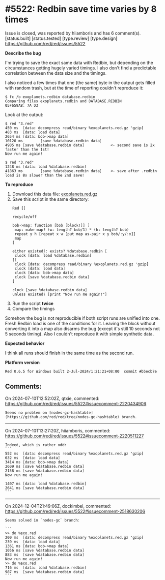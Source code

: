
#5522: Redbin save time varies by 8 times
================================================================================
Issue is closed, was reported by hiiamboris and has 6 comment(s).
[status.built] [status.tested] [type.review] [type.design]
<https://github.com/red/red/issues/5522>

**Describe the bug**

I'm trying to save the exact same data with Redbin, but depending on the circumstances getting hugely varied timings. I also don't find a predictable correlation between the data size and the timings. 

I also noticed a few times that one (the same) byte in the output gets filled with random trash, but at the time of reporting couldn't reproduce it:
```
$ fc /b exoplanets.redbin database.redbin
Comparing files exoplanets.redbin and DATABASE.REDBIN
05F659A8: 7A D3
```

Look at the output:
```
$ red "3.red"
450 ms  [data: decompress read/binary %exoplanets.red.gz 'gzip]
483 ms  [data: load data]
2654 ms [data: bob->map data]
10120 ms        [save %database.redbin data]
4905 ms [save %database.redbin data]            <- second save is 2x faster than the 1st!
Now run me again!

$ red "3.red"
1248 ms [data: load %database.redbin]
41863 ms        [save %database.redbin data]    <- save after .redbin load is 8x slower than the 2nd save!
```

**To reproduce**

1. Download this data file:
[exoplanets.red.gz](https://github.com/user-attachments/files/16143732/exoplanets.red.gz)
2. Save this script in the same directory:
   ```
   Red []
   
   recycle/off
   
   bob->map: function [bob [block!]] [
   	map: make map! (w: length? bob/1) * (h: length? bob)
   	repeat y h [repeat x w [put map as-pair x y bob/:y/:x]]
   	map
   ]
   	
   either existed?: exists? %database.redbin [
   	clock [data: load %database.redbin]
   ][
   	clock [data: decompress read/binary %exoplanets.red.gz 'gzip]
   	clock [data: load data]
   	clock [data: bob->map data]
   	clock [save %database.redbin data]
   ]
   
   clock [save %database.redbin data]
   unless existed? [print "Now run me again!"]
   ```
3. Run the script **twice**
4. Compare the timings

Somehow the bug is not reproducible if both script runs are unified into one. Fresh Redbin load is one of the conditions for it. Leaving the block without converting it into a map also disarms the bug (except it's still 10 seconds not 5 seconds timing). Also I couldn't reproduce it with simple synthetic data.

**Expected behavior**

I think all runs should finish in the same time as the second run.

**Platform version**
```
Red 0.6.5 for Windows built 2-Jul-2024/1:21:21+08:00  commit #bbecb7e
```


Comments:
--------------------------------------------------------------------------------

On 2024-07-10T12:52:02Z, qtxie, commented:
<https://github.com/red/red/issues/5522#issuecomment-2220434906>

    Seems no problem on [nodes-gc-hashtable](https://github.com/red/red/tree/nodes-gc-hashtable) branch.

--------------------------------------------------------------------------------

On 2024-07-10T13:27:20Z, hiiamboris, commented:
<https://github.com/red/red/issues/5522#issuecomment-2220511227>

    Indeed, which is rather odd:
    ```
    552 ms  [data: decompress read/binary %exoplanets.red.gz 'gzip]
    632 ms  [data: load data]
    3414 ms [data: bob->map data]
    2609 ms [save %database.redbin data]
    2158 ms [save %database.redbin data]
    Now run me again!
    
    1407 ms [data: load %database.redbin]
    2641 ms [save %database.redbin data]
    ```

--------------------------------------------------------------------------------

On 2024-12-04T21:49:06Z, dockimbel, commented:
<https://github.com/red/red/issues/5522#issuecomment-2518630206>

    Seems solved in `nodes-gc` branch:
    
    ```
    >> do %exo.red
    200 ms	[data: decompress read/binary %exoplanets.red.gz 'gzip]
    239 ms	[data: load data]
    1361 ms	[data: bob->map data]
    1056 ms	[save %database.redbin data]
    883 ms	[save %database.redbin data]
    Now run me again!
    >> do %exo.red
    716 ms	[data: load %database.redbin]
    987 ms	[save %database.redbin data]
    ```

